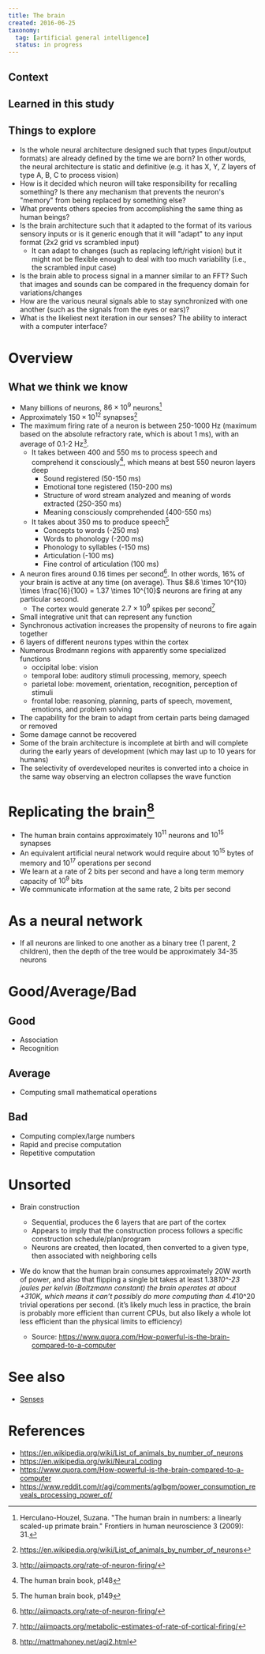 ```yaml
---
title: The brain
created: 2016-06-25
taxonomy:
  tag: [artificial general intelligence]
  status: in progress
---
```


## Context

## Learned in this study

## Things to explore
* Is the whole neural architecture designed such that types (input/output formats) are already defined by the time we are born? In other words, the neural architecture is static and definitive (e.g. it has X, Y, Z layers of type A, B, C to process vision)
* How is it decided which neuron will take responsibility for recalling something? Is there any mechanism that prevents the neuron's "memory" from being replaced by something else?
* What prevents others species from accomplishing the same thing as human beings?
* Is the brain architecture such that it adapted to the format of its various sensory inputs or is it generic enough that it will "adapt" to any input format (2x2 grid vs scrambled input)
	* It can adapt to changes (such as replacing left/right vision) but it might not be flexible enough to deal with too much variability (i.e., the scrambled input case)
* Is the brain able to process signal in a manner similar to an FFT? Such that images and sounds can be compared in the frequency domain for variations/changes
* How are the various neural signals able to stay synchronized with one another (such as the signals from the eyes or ears)?
* What is the likeliest next iteration in our senses? The ability to interact with a computer interface?

# Overview

## What we think we know
* Many billions of neurons, $86 \times 10^9$ neurons[^2]
* Approximately $150 \times 10^12$ synapses[^4]
* The maximum firing rate of a neuron is between 250-1000 Hz (maximum based on the absolute refractory rate, which is about 1 ms), with an average of 0.1-2 Hz[^3].
	* It takes between 400 and 550 ms to process speech and comprehend it consciously[^6], which means at best 550 neuron layers deep
		* Sound registered (50-150 ms)
		* Emotional tone registered (150-200 ms)
		* Structure of word stream analyzed and meaning of words extracted (250-350 ms)
		* Meaning consciously comprehended (400-550 ms)
	* It takes about 350 ms to produce speech[^7]
		* Concepts to words (-250 ms)
		* Words to phonology (-200 ms)
		* Phonology to syllables (-150 ms)
		* Articulation (-100 ms)
		* Fine control of articulation (100 ms)
* A neuron fires around 0.16 times per second[^3]. In other words, 16% of your brain is active at any time (on average). Thus $8.6 \times 10^{10} \times \frac{16}{100} = 1.37 \times 10^{10}$ neurons are firing at any particular second.
	* The cortex would generate $2.7 \times 10^9$ spikes per second[^5]
* Small integrative unit that can represent any function
* Synchronous activation increases the propensity of neurons to fire again together
* 6 layers of different neurons types within the cortex
* Numerous Brodmann regions with apparently some specialized functions
	* occipital lobe: vision
	* temporal lobe: auditory stimuli processing, memory, speech
	* parietal lobe: movement, orientation, recognition, perception of stimuli
	* frontal lobe: reasoning, planning, parts of speech, movement, emotions, and problem solving
* The capability for the brain to adapt from certain parts being damaged or removed
* Some damage cannot be recovered
* Some of the brain architecture is incomplete at birth and will complete during the early years of development (which may last up to 10 years for humans)
* The selectivity of overdeveloped neurites is converted into a choice in the same way observing an electron collapses the wave function

# Replicating the brain[^1]
* The human brain contains approximately $10^{11}$ neurons and $10^{15}$ synapses
* An equivalent artificial neural network would require about $10^{15}$ bytes of memory and $10^{17}$ operations per second
* We learn at a rate of 2 bits per second and have a long term memory capacity of $10^9$ bits
* We communicate information at the same rate, 2 bits per second

# As a neural network
* If all neurons are linked to one another as a binary tree (1 parent, 2 children), then the depth of the tree would be approximately 34-35 neurons

# Good/Average/Bad
## Good
* Association
* Recognition

## Average
* Computing small mathematical operations

## Bad
* Computing complex/large numbers
* Rapid and precise computation
* Repetitive computation

# Unsorted
* Brain construction
	* Sequential, produces the 6 layers that are part of the cortex
	* Appears to imply that the construction process follows a specific construction schedule/plan/program
	* Neurons are created, then located, then converted to a given type, then associated with neighboring cells

* We do know that the human brain consumes approximately 20W worth of power, and also that flipping a single bit takes at least 1.38*10^-23 joules per kelvin (Boltzmann constant) the brain operates at about +310K, which means it can’t possibly do more computing than 4.4*10^20 trivial operations per second. (it’s likely much less in practice, the brain is probably more efficient than current CPUs, but also likely a whole lot less efficient than the physical limits to efficiency)
	* Source: https://www.quora.com/How-powerful-is-the-brain-compared-to-a-computer

# See also
* [Senses](../senses/article.md)

# References
[^1]: http://mattmahoney.net/agi2.html
[^2]: Herculano-Houzel, Suzana. "The human brain in numbers: a linearly scaled-up primate brain." Frontiers in human neuroscience 3 (2009): 31.
[^3]: http://aiimpacts.org/rate-of-neuron-firing/
[^4]: https://en.wikipedia.org/wiki/List_of_animals_by_number_of_neurons
[^5]: http://aiimpacts.org/metabolic-estimates-of-rate-of-cortical-firing/
[^6]: The human brain book, p148
[^7]: The human brain book, p149

* https://en.wikipedia.org/wiki/List_of_animals_by_number_of_neurons
* https://en.wikipedia.org/wiki/Neural_coding
* https://www.quora.com/How-powerful-is-the-brain-compared-to-a-computer
* https://www.reddit.com/r/agi/comments/aglbgm/power_consumption_reveals_processing_power_of/
